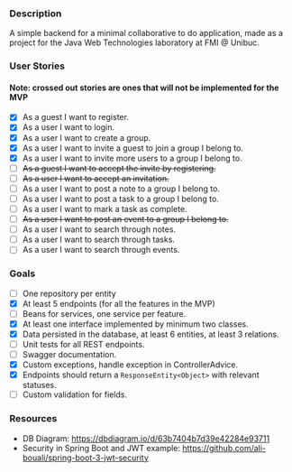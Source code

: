 ### Description

A simple backend for a minimal collaborative to do application, made as a project for the Java Web Technologies laboratory at FMI @ Unibuc.

### User Stories

#### Note: crossed out stories are ones that will not be implemented for the MVP 

- [x] As a guest I want to register.
- [x] As a user I want to login.
- [x] As a user I want to create a group.
- [x] As a user I want to invite a guest to join a group I belong to.
- [x] As a user I want to invite more users to a group I belong to.
- [ ] ~~As a guest I want to accept the invite by registering.~~
- [ ] ~~As a user I want to accept an invitation.~~
- [ ] As a user I want to post a note to a group I belong to.
- [ ] As a user I want to post a task to a group I belong to.
- [ ] As a user I want to mark a task as complete.
- [ ] ~~As a user I want to post an event to a group I belong to.~~
- [ ] As a user I want to search through notes.
- [ ] As a user I want to search through tasks.
- [ ] As a user I want to search through events.

### Goals

- [ ] One repository per entity
- [x] At least 5 endpoints (for all the features in the MVP)
- [ ] Beans for services, one service per feature.
- [x] At least one interface implemented by minimum two classes.
- [x] Data persisted in the database, at least 6 entities, at least 3 relations.
- [ ] Unit tests for all REST endpoints.
- [ ] Swagger documentation.
- [x] Custom exceptions, handle exception in ControllerAdvice.
- [x] Endpoints should return a ```ResponseEntity<Object>``` with relevant statuses.
- [ ] Custom validation for fields.

### Resources

- DB Diagram: https://dbdiagram.io/d/63b7404b7d39e42284e93711
- Security in Spring Boot and JWT example: https://github.com/ali-bouali/spring-boot-3-jwt-security